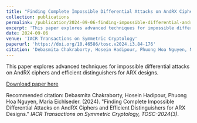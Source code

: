 ```yaml
---
title: "Finding Complete Impossible Differential Attacks on AndRX Ciphers and Efficient Distinguishers for ARX Designs"
collection: publications
permalink: /publication/2024-09-06-finding-impossible-differential-andrx
excerpt: 'This paper explores advanced techniques for impossible differential attacks on AndRX ciphers and efficient distinguishers for ARX designs.'
date: 2024-09-06
venue: 'IACR Transactions on Symmetric Cryptology'
paperurl: 'https://doi.org/10.46586/tosc.v2024.i3.84-176'
citation: 'Debasmita Chakraborty, Hosein Hadipour, Phuong Hoa Nguyen, Maria Eichlseder. (2024). &quot;Finding Complete Impossible Differential Attacks on AndRX Ciphers and Efficient Distinguishers for ARX Designs.&quot; <i>IACR Transactions on Symmetric Cryptology, TOSC-2024(3)</i>.'
---
```

This paper explores advanced techniques for impossible differential attacks on AndRX ciphers and efficient distinguishers for ARX designs.

[Download paper here](https://doi.org/10.46586/tosc.v2024.i3.84-176)

Recommended citation: Debasmita Chakraborty, Hosein Hadipour, Phuong Hoa Nguyen, Maria Eichlseder. (2024). "Finding Complete Impossible Differential Attacks on AndRX Ciphers and Efficient Distinguishers for ARX Designs." <i>IACR Transactions on Symmetric Cryptology, TOSC-2024(3)</i>.